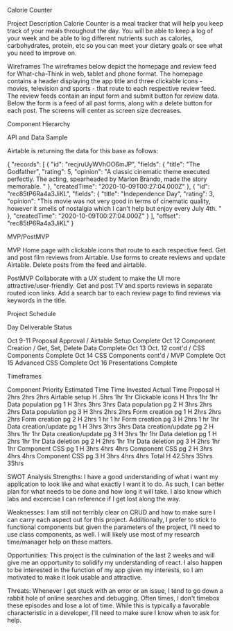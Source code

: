 Calorie Counter

Project Description
Calorie Counter is a meal tracker that will help you keep track of your meals throughout the day. You will be able to keep a log of your week and be able to log different nutrients such as calories, carbohydrates, protein, etc so you can meet your dietary goals or see what you need to improve on.

Wireframes
The wireframes below depict the homepage and review feed for What-cha-Think in web, tablet and phone format. The homepage contains a header displaying the app title and three clickable icons - movies, television and sports - that route to each respective review feed. The review feeds contain an input form and submit button for review data. Below the form is a feed of all past forms, along with a delete button for each post. The screens will center as screen size decreases.



Component Hierarchy


API and Data Sample


Airtable is returning the data for this base as follows:

{
    "records": [
        {
            "id": "recjruUyWVhOO6mJP",
            "fields": {
                "title": "The Godfather",
                "rating": 5,
                "opinion": "A classic cinematic theme executed perfectly. The acting, spearheaded by Marlon Brando, made the story memorable. "
            },
            "createdTime": "2020-10-09T00:27:04.000Z"
        },
        {
            "id": "rec85tP6Ra4a3JiKL",
            "fields": {
                "title": "Independence Day",
                "rating": 3,
                "opinion": "This movie was not very good in terms of cinematic quality, however it smells of nostalgia which I can't help but enjoy every July 4th. "
            },
            "createdTime": "2020-10-09T00:27:04.000Z"
        }
    ],
    "offset": "rec85tP6Ra4a3JiKL"
}

MVP/PostMVP

MVP
Home page with clickable icons that route to each respective feed.
Get and post film reviews from Airtable.
Use forms to create reviews and update Airtable.
Delete posts from the feed and airtable.

PostMVP
Collaborate with a UX student to make the UI more attractive/user-friendly.
Get and post TV and sports reviews in separate routed icon links.
Add a search bar to each review page to find reviews via keywords in the title.

Project Schedule

Day	Deliverable	Status

Oct 9-11	Proposal Approval / Airtable Setup	Complete
Oct 12	Component Creation / Get, Set, Delete Data	Complete
Oct 13	Oct. 12 cont'd / CSS Components	Complete
Oct 14	CSS Components cont'd / MVP	Complete
Oct 15	Advanced CSS	Complete
Oct 16	Presentations	Complete

Timeframes

Component	Priority	Estimated Time	Time Invested	Actual Time
Proposal	H	2hrs	2hrs	2hrs
Airtable setup	H	.5hrs	1hr	1hr
Clickable icons	H	1hrs	1hr	1hr
Data population pg 1	H	3hrs	3hrs	3hrs
Data population pg 2	H	3hrs	2hrs	2hrs
Data population pg 3	H	3hrs	2hrs	2hrs
Form creation pg 1	H	2hrs	2hrs	2hrs
Form creation pg 2	H	2hrs	1 hr	1 hr
Form creation pg 3	H	2hrs	1 hr	1hr
Data creation/update pg 1	H	3hrs	3hrs	3hrs
Data creation/update pg 2	H	3hrs	1hr	1hr
Data creation/update pg 3	H	3hrs	1hr	1hr
Data deletion pg 1	H	2hrs	1hr	1hr
Data deletion pg 2	H	2hrs	1hr	1hr
Data deletion pg 3	H	2hrs	1hr	1hr
Component CSS pg 1	H	3hrs	4hrs	4hrs
Component CSS pg 2	H	3hrs	4hrs	4hrs
Component CSS pg 3	H	3hrs	4hrs	4hrs
Total	H	42.5hrs	35hrs	35hrs


SWOT Analysis
Strengths:
I have a good understanding of what i want my application to look like and what exactly I want it to do. As such, I can better plan for what needs to be done and how long it will take. I also know which labs and excercise I can reference if I get lost along the way.

Weaknesses:
I am still not terribly clear on CRUD and how to make sure I can carry each aspect out for this project. Additionally, I prefer to stick to functional components but given the parameters of the project, I'll need to use class components, as well. I will likely use most of my research time/manager help on these matters.

Opportunities:
This project is the culmination of the last 2 weeks and will give me an opportunity to solidify my understanding of react. I also happen to be interested in the function of my app given my interests, so I am motivated to make it look usable and attractive.

Threats:
Whenever I get stuck with an error or an issue, I tend to go down a rabbit hole of online searches and debugging. Often times, I don't timebox these episodes and lose a lot of time. While this is typically a favorable characteristic in a developer, I'll need to make sure I know when to ask for help.